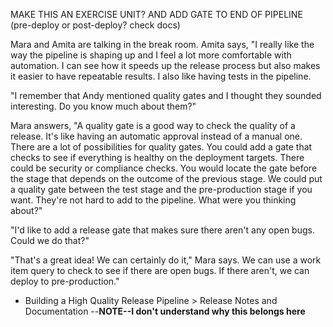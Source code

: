 MAKE THIS AN EXERCISE UNIT? AND ADD GATE TO END OF PIPELINE
(pre-deploy or post-deploy? check docs)

Mara and Amita are talking in the break room. Amita says, "I really like the way the pipeline is shaping up and I feel a lot more comfortable with automation. I can see how it speeds up the release process but also makes it easier to have repeatable results. I also like having tests in the pipeline. 

"I remember that Andy mentioned quality gates and I thought they sounded interesting. Do you know much about them?"

Mara answers, "A quality gate is a good way to check the quality of a release. It's like having an automatic approval instead of a manual one. There are a lot of possibilities for quality gates. You could add a gate that checks to see if everything is healthy on the deployment targets. There could be security or compliance checks. You would locate the gate before the stage that depends on the outcome of the previous stage. We could put a quality gate between the test stage and the pre-production stage if you want. They're not hard to add to the pipeline. What were you thinking about?"

"I'd like to add a release gate that makes sure there aren't any open bugs. Could we do that?"

"That's a great idea! We can certainly do it," Mara says. We can use a work item query to check to see if there are open bugs. If there aren't, we can deploy to pre-production."


* Building a High Quality Release Pipeline > Release Notes and Documentation --**NOTE--I don't understand why this belongs here**

